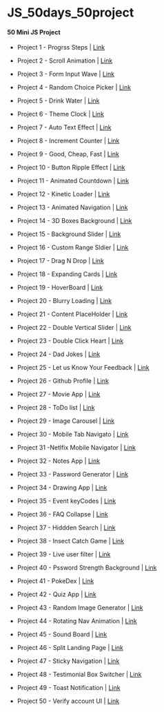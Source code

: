 # JS_50days_50project

#### 50 Mini JS Project

-   Project 1 -  Progrss  Steps | [Link]("https://")

-	Project 2 - Scroll Animation | [Link]("https://")

- 	Project 3 - Form Input Wave | [Link]("https://")

-	Project 4 - Random Choice Picker | [Link]("https://")

- 	Project 5 - Drink Water | [Link]("https://")

-  	Project 6 - Theme Clock | [Link]("https://")

-	Project 7 - Auto Text Effect | [Link]("https://")

- 	Project 8 - Increment Counter | [Link]("https://")

- 	Project 9 - Good, Cheap, Fast | [Link]("https://")

- 	Project 10 - Button Ripple Effect | [Link]("https://")

-	Project 11 -  Animated Countdown | [Link]("https://")

-	Project 12 -  Kinetic Loader | [Link]("https://")

-	Project 13 -  Animated Navigation | [Link]("https://")

-	Project 14 - 3D Boxes Background | [Link]("https://")

-	Project 15 - Background Slider | [Link]("https://")

-	Project 16 - Custom Range Sldier | [Link]("https://")

- 	Project 17 - Drag N Drop | [Link]("https://")

-	Project 18 - Expanding Cards | [Link]("https://")

-   Project 19 - HoverBoard | [Link]("https://")

-	Project 20 - Blurry Loading | [Link]("https://")

-	Project 21 - Content PlaceHolder | [Link]("https://")

-	Project 22 - Double Vertical Slider | [Link]("https://")

-	Project 23 - Double Click Heart | [Link]("https://")

-	Project 24 - Dad Jokes | [Link]("https://")

-	Project 25 - Let us Know Your Feedback | [Link]("https://")

-	Project 26 - Github Profile | [Link]("https://")

-	Project 27 - Movie App | [Link]("https://")

-	Project 28 - ToDo list | [Link]("https://")

-	Project 29 - Image Carousel | [Link]("https://")

-	Project 30 - Mobile Tab Navigato | [Link]("https://")

-	Project 31 -Netlfix Mobile Navigator | [Link]("https://")

- 	Project 32 - Notes App | [Link]("https://")

- 	Project 33 - Password Generator | [Link]("https://")

-	Project 34 - Drawing App | [Link]("https://")

-	Project 35 - Event keyCodes | [Link]("https://")

-	Project 36 - FAQ Collapse | [Link]("https://")

-	Project 37 -  Hiddden Search | [Link]("https://")

- 	Project 38 - Insect Catch Game | [Link]("https://")

-	Project 39  -  Live user filter | [Link]("https://")

-	Project 40 -  Pssword Strength Background | [Link]("https://")

-	Project 41 - PokeDex | [Link]("https://")

- 	Project 42 - Quiz App | [Link]("https://")

- 	Project 43 - Random Image Generator | [Link]("https://")

-	Project 44 - Rotating Nav Animation | [Link]("https://")

-	Project 45 - Sound Board | [Link]("https://")

-	Project 46 - Split Landing Page | [Link]("https://")

-	Project 47 - Sticky Navigation | [Link]("https://")

-	Project 48 - Testimonial Box Switcher | [Link]("https://")

-	Project 49 - Toast Notification | [Link]("https://")

-	Project 50 - Verify account UI | [Link]("https://")
